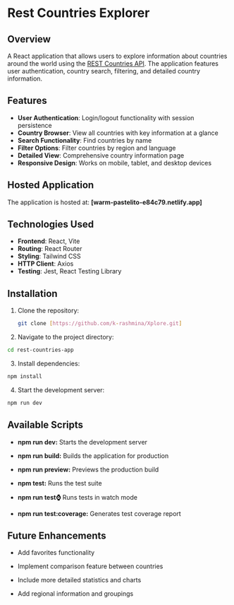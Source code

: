 # Rest Countries Explorer

## Overview

A React application that allows users to explore information about countries around the world using the [REST Countries API](https://restcountries.com/). The application features user authentication, country search, filtering, and detailed country information.

## Features

- **User Authentication**: Login/logout functionality with session persistence
- **Country Browser**: View all countries with key information at a glance
- **Search Functionality**: Find countries by name
- **Filter Options**: Filter countries by region and language
- **Detailed View**: Comprehensive country information page
- **Responsive Design**: Works on mobile, tablet, and desktop devices

## Hosted Application

The application is hosted at: **[warm-pastelito-e84c79.netlify.app]**

## Technologies Used

- **Frontend**: React, Vite
- **Routing**: React Router
- **Styling**: Tailwind CSS
- **HTTP Client**: Axios
- **Testing**: Jest, React Testing Library

## Installation

1. Clone the repository:

   ```bash
   git clone [https://github.com/k-rashmina/Xplore.git]
   ```

2. Navigate to the project directory:

```bash
cd rest-countries-app
```

3. Install dependencies:

```bash
npm install
```

4. Start the development server:

```bash
npm run dev
```

## Available Scripts

- **npm run dev:** Starts the development server

- **npm run build:** Builds the application for production

- **npm run preview:** Previews the production build

- **npm test:** Runs the test suite

- **npm run test:watch:** Runs tests in watch mode

- **npm run test:coverage:** Generates test coverage report

## Future Enhancements

- Add favorites functionality

- Implement comparison feature between countries

- Include more detailed statistics and charts

- Add regional information and groupings
